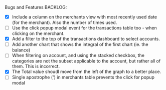Bugs and Features BACKLOG:

- [x] Include a column on the merchants view with most recently used date (for the merchant).  Also the number of times used.
- [ ] Use the click popup modal event for the transactions table too - when clicking on the merchant.
- [x] Add a filter to the top of the transactions dashboard to select accounts.
- [ ] Add another chart that shows the integral of the first chart (ie. the balance)
- [ ] When filtering on account, and using the stacked checkbox, the categories are not the subset applicable to the account, but rather all of them.  This is incorrect.
- [x] The Total value shoudl move from the left of the graph to a better place.
- [ ] Single apostrophe (') in merchants table prevents the click for popup modal
